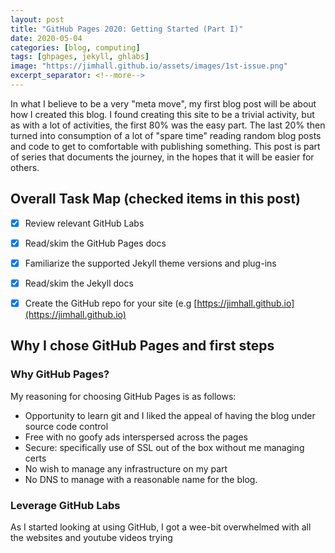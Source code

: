 ```yaml
---
layout: post
title: "GitHub Pages 2020: Getting Started (Part I)"
date: 2020-05-04
categories: [blog, computing]
tags: [ghpages, jekyll, ghlabs]
image: "https://jimhall.github.io/assets/images/1st-issue.png"
excerpt_separator: <!--more-->
---
```


In what I believe to be a very "meta move", my first blog post will be about
how I created this blog. I found creating this site to be a trivial activity,
but as with a lot of activities, the first 80% was the easy part. The last 20%
then turned into consumption of a lot of "spare time" reading random blog posts and code to
get to comfortable with publishing something. This post is part of
series that documents the journey, in the hopes that it will be easier for
others.

<!--more-->

## Overall Task Map (checked items in this post)

- [x] Review relevant GitHub Labs
- [x] Read/skim the GitHub Pages docs
- [x] Familiarize the supported Jekyll theme versions and plug-ins
- [x] Read/skim the Jekyll docs
- [x] Create the GitHub repo for your site (e.g [https://jimhall.github.io](https://jimhall.github.io)



## Why I chose GitHub Pages and first steps

### Why GitHub Pages?

My reasoning for choosing GitHub Pages is as follows:

- Opportunity to learn git and I liked the appeal of having the blog under source
  code control
- Free with no goofy ads interspersed across the pages
- Secure: specifically use of SSL out of the box without me managing certs
- No wish to manage any infrastructure on my part
- No DNS to manage with a reasonable name for the blog.

### Leverage GitHub Labs

As I started looking at using GitHub, I got a wee-bit overwhelmed with all the
websites and youtube videos trying 

